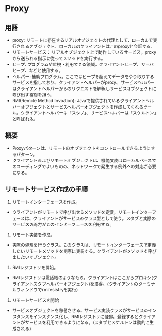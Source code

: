 # Proxy
## 用語
- proxy: リモートに存在するリアルオブジェクトの代理として、ローカルで実行されるオブジェクト。ローカルのクライアントはこのproxyと会話する。
- リモートサービス： リアルオブジェクト上で動作しているサービス。proxyから送られる指示に従ってメソッドを実行する。
- ヒープ: プログラムが監視・利用できる領域。クライアントヒープ、サーバヒープ、などと使用する。
- ヘルパー: 補助プログラム。ここではヒープを超えてデータをやり取りするサービスを指しており、クライアントヘルパーがproxy、サービスヘルパーはクライアントヘルパーからのリクエストを解釈しサービスオブジェクトに呼び出す役割を担う。
- RMI(Remote Method Invoation): Javaで提供されているクライアントヘルパーオブジェクトとサービスヘルパーオブジェクトを作成してくれるツール。クライアントヘルパーは「スタブ」、サービスヘルパーは「スケルトン」と呼ばれる。
## 概要
- Proxyパターンは、リモートのオブジェクトをコントロールできるようにするパターン。
- クライアントおよびリモートオブジェクトは、機能実装はローカルベースでのコーディングでよいものの、ネットワークで発生する例外への対応が必要になる。
## リモートサービス作成の手順
1. リモートインターフェースを作成。
  - クライアントがリモートで呼び出せるメソッドを定義。リモートインターフェースは、クライアントがサービスのクラス型として使う。スタブと実際のサービスの両方がこのインターフェースを利用する。
1. リモート実装を作成。
  - 実際の処理を行うクラス。このクラスは、リモートインターフェースで定義したいリモートメソッドを実際に実装する。クライアントがメソッドを呼び出したいオブジェクト。
1. RMIレジストリを開始。
  - RMIレジストリは電話帳のようなもの。クライアントはここからプロキシ(クライアントスタブヘルパーオブジェクト)を取得。(クライアントのターミナルウィンドウでrmiresistryを実行)
1. リモートサービスを開始
  - サービスオブジェクトを稼働させる。サービス実装クラスがサービスのインスタンスをインスタンス化し、RMIレジストリに登録。登録するとクライアントがサービスを利用できるようになる。(スタブとスケルトンは動的に生成される)
